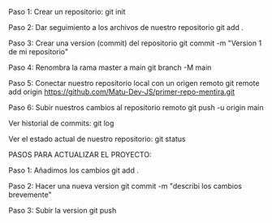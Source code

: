 Paso 1:
Crear un repositorio: 
git init

Paso 2: 
Dar seguimiento a los archivos de nuestro repositorio
git add .

Paso 3:
Crear una version (commit) del repositorio
git commit -m "Version 1 de mi repositorio"

Paso 4:
Renombra la rama master a main
git branch -M main

Paso 5:
Conectar nuestro repositorio local con un origen remoto
git remote add origin https://github.com/Matu-Dev-JS/primer-repo-mentira.git

Paso 6: 
Subir nuestros cambios al repositorio remoto
git push -u origin main


Ver historial de commits:
git log

Ver el estado actual de nuestro repositorio:
git status

PASOS PARA ACTUALIZAR EL PROYECTO:

Paso 1:
Añadimos los cambios
git add .

Paso 2:
Hacer una nueva version
git commit -m "describi los cambios brevemente"

Paso 3: 
Subir la version
git push